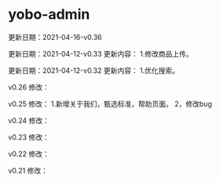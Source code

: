 # yobo-admin


更新日期：2021-04-16-v0.36


更新日期：2021-04-12-v0.33
更新内容：
 1.修改商品上传。

更新日期：2021-04-12-v0.32
更新内容：
 1.优化搜索。

 
v0.26
修改：

v0.25
修改：
  1.新增关于我们，甄选标准，帮助页面。
  2，修改bug

v0.24
修改：

v0.23
修改：

v0.22
修改：

v0.21
修改：
